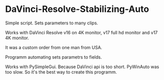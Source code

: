 # DaVinci-Resolve-Stabilizing-Auto
Simple script. Sets parameters to many clips.


Works with DaVinci Resolve v16 on 4K monitor, v17 full hd monitor and v17 4K monitor.

It was a custom order from one man from USA. 

Programm automating sets parametrs to fields.

Works with PySimpleGui. Because DaVinci api is too short. PyWinAuto was too slow. So it's the best way to create this programm.
